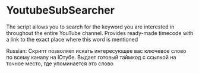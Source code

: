 # YoutubeSubSearcher
The script allows you to search for the keyword you are interested in throughout the entire YouTube channel. Provides ready-made timecode with a link to the exact place where this word is mentioned

Russian:
Скрипт позволяет искать интересующее вас ключевое слово по всему каналу на Ютубе. Выдает готовый таймкод с ссылкой на точное место, где упоминается это слово
